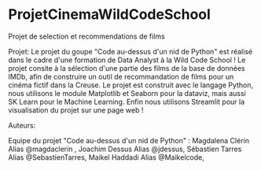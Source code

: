# ProjetCinemaWildCodeSchool
Projet de selection et recommendations de films

Projet:
Le projet du goupe "Code au-dessus d'un nid de Python" est réalisé dans le cadre d'une formation de Data Analyst à la Wild Code School !
Le projet consite à la sélection d'une partie des films de la base de données IMDb, afin de construire un outil de recommandation de films pour un cinéma fictif dans la Creuse.
Le projet est construit avec le langage Python, nous utilisons le module Matplotlib et Seaborn pour la dataviz, mais aussi SK Learn pour le Machine Learning.
Enfin nous utilisons Streamlit pour la visualisation du projet sur une page web !


Auteurs:

Equipe du projet "Code au-dessus d'un nid de Python" :
Magdalena Clérin Alias @magdaclerin ,
Joachim Dessus Alias @jdessus,
Sébastien Tarres Alias @SebastienTarres,
Maikel Haddadi Alias @Maikelcode,
